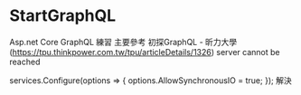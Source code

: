 # StartGraphQL
Asp.net Core GraphQL 練習
主要參考 
初探GraphQL - 昕力大學(https://tpu.thinkpower.com.tw/tpu/articleDetails/1326)
server cannot be reached 

services.Configure<IISServerOptions>(options =>
        {
            options.AllowSynchronousIO = true;
        });
解決
